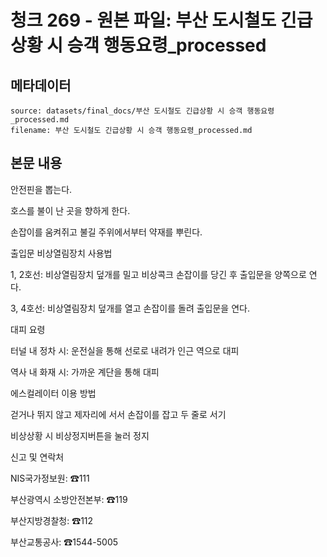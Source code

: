 # 청크 269 - 원본 파일: 부산 도시철도 긴급상황 시 승객 행동요령_processed

## 메타데이터

```
source: datasets/final_docs/부산 도시철도 긴급상황 시 승객 행동요령_processed.md
filename: 부산 도시철도 긴급상황 시 승객 행동요령_processed.md
```

## 본문 내용

안전핀을 뽑는다.

호스를 불이 난 곳을 향하게 한다.

손잡이를 움켜쥐고 불길 주위에서부터 약재를 뿌린다.

출입문 비상열림장치 사용법

1, 2호선: 비상열림장치 덮개를 밀고 비상콕크 손잡이를 당긴 후 출입문을 양쪽으로 연다.

3, 4호선: 비상열림장치 덮개를 열고 손잡이를 돌려 출입문을 연다.

대피 요령

터널 내 정차 시: 운전실을 통해 선로로 내려가 인근 역으로 대피

역사 내 화재 시: 가까운 계단을 통해 대피

에스컬레이터 이용 방법

걷거나 뛰지 않고 제자리에 서서 손잡이를 잡고 두 줄로 서기

비상상황 시 비상정지버튼을 눌러 정지

신고 및 연락처

NIS국가정보원: ☎111

부산광역시 소방안전본부: ☎119

부산지방경찰청: ☎112

부산교통공사: ☎1544-5005